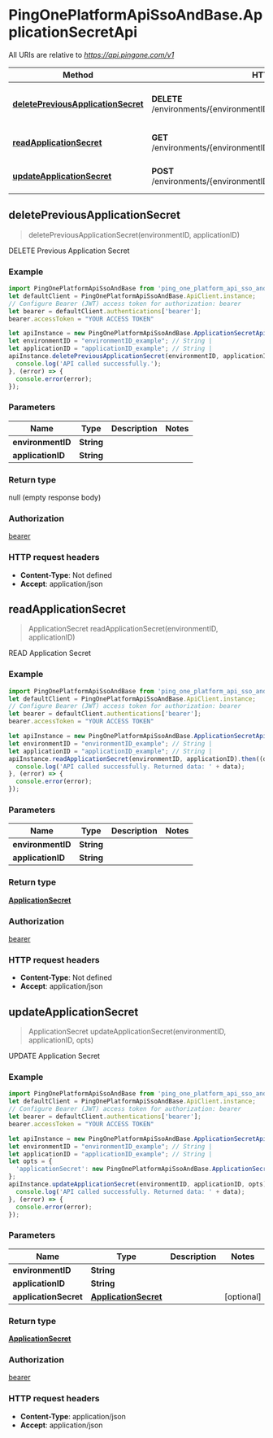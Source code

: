 # PingOnePlatformApiSsoAndBase.ApplicationSecretApi

All URIs are relative to *https://api.pingone.com/v1*

Method | HTTP request | Description
------------- | ------------- | -------------
[**deletePreviousApplicationSecret**](ApplicationSecretApi.md#deletePreviousApplicationSecret) | **DELETE** /environments/{environmentID}/applications/{applicationID}/secret | DELETE Previous Application Secret
[**readApplicationSecret**](ApplicationSecretApi.md#readApplicationSecret) | **GET** /environments/{environmentID}/applications/{applicationID}/secret | READ Application Secret
[**updateApplicationSecret**](ApplicationSecretApi.md#updateApplicationSecret) | **POST** /environments/{environmentID}/applications/{applicationID}/secret | UPDATE Application Secret



## deletePreviousApplicationSecret

> deletePreviousApplicationSecret(environmentID, applicationID)

DELETE Previous Application Secret

### Example

```javascript
import PingOnePlatformApiSsoAndBase from 'ping_one_platform_api_sso_and_base';
let defaultClient = PingOnePlatformApiSsoAndBase.ApiClient.instance;
// Configure Bearer (JWT) access token for authorization: bearer
let bearer = defaultClient.authentications['bearer'];
bearer.accessToken = "YOUR ACCESS TOKEN"

let apiInstance = new PingOnePlatformApiSsoAndBase.ApplicationSecretApi();
let environmentID = "environmentID_example"; // String | 
let applicationID = "applicationID_example"; // String | 
apiInstance.deletePreviousApplicationSecret(environmentID, applicationID).then(() => {
  console.log('API called successfully.');
}, (error) => {
  console.error(error);
});

```

### Parameters


Name | Type | Description  | Notes
------------- | ------------- | ------------- | -------------
 **environmentID** | **String**|  | 
 **applicationID** | **String**|  | 

### Return type

null (empty response body)

### Authorization

[bearer](../README.md#bearer)

### HTTP request headers

- **Content-Type**: Not defined
- **Accept**: application/json


## readApplicationSecret

> ApplicationSecret readApplicationSecret(environmentID, applicationID)

READ Application Secret

### Example

```javascript
import PingOnePlatformApiSsoAndBase from 'ping_one_platform_api_sso_and_base';
let defaultClient = PingOnePlatformApiSsoAndBase.ApiClient.instance;
// Configure Bearer (JWT) access token for authorization: bearer
let bearer = defaultClient.authentications['bearer'];
bearer.accessToken = "YOUR ACCESS TOKEN"

let apiInstance = new PingOnePlatformApiSsoAndBase.ApplicationSecretApi();
let environmentID = "environmentID_example"; // String | 
let applicationID = "applicationID_example"; // String | 
apiInstance.readApplicationSecret(environmentID, applicationID).then((data) => {
  console.log('API called successfully. Returned data: ' + data);
}, (error) => {
  console.error(error);
});

```

### Parameters


Name | Type | Description  | Notes
------------- | ------------- | ------------- | -------------
 **environmentID** | **String**|  | 
 **applicationID** | **String**|  | 

### Return type

[**ApplicationSecret**](ApplicationSecret.md)

### Authorization

[bearer](../README.md#bearer)

### HTTP request headers

- **Content-Type**: Not defined
- **Accept**: application/json


## updateApplicationSecret

> ApplicationSecret updateApplicationSecret(environmentID, applicationID, opts)

UPDATE Application Secret

### Example

```javascript
import PingOnePlatformApiSsoAndBase from 'ping_one_platform_api_sso_and_base';
let defaultClient = PingOnePlatformApiSsoAndBase.ApiClient.instance;
// Configure Bearer (JWT) access token for authorization: bearer
let bearer = defaultClient.authentications['bearer'];
bearer.accessToken = "YOUR ACCESS TOKEN"

let apiInstance = new PingOnePlatformApiSsoAndBase.ApplicationSecretApi();
let environmentID = "environmentID_example"; // String | 
let applicationID = "applicationID_example"; // String | 
let opts = {
  'applicationSecret': new PingOnePlatformApiSsoAndBase.ApplicationSecret() // ApplicationSecret | 
};
apiInstance.updateApplicationSecret(environmentID, applicationID, opts).then((data) => {
  console.log('API called successfully. Returned data: ' + data);
}, (error) => {
  console.error(error);
});

```

### Parameters


Name | Type | Description  | Notes
------------- | ------------- | ------------- | -------------
 **environmentID** | **String**|  | 
 **applicationID** | **String**|  | 
 **applicationSecret** | [**ApplicationSecret**](ApplicationSecret.md)|  | [optional] 

### Return type

[**ApplicationSecret**](ApplicationSecret.md)

### Authorization

[bearer](../README.md#bearer)

### HTTP request headers

- **Content-Type**: application/json
- **Accept**: application/json

